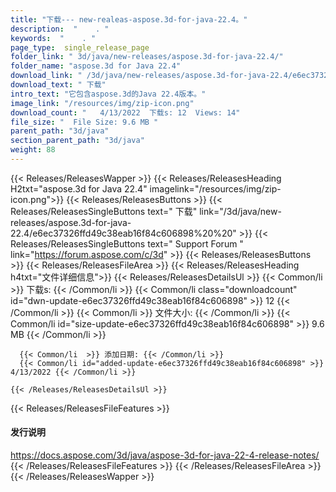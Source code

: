 ```yaml
---
title: "下载--- new-realeas-aspose.3d-for-java-22.4。" 
description:  "    . " 
keywords:  "    . " 
page_type:  single_release_page
folder_link: " 3d/java/new-releases/aspose.3d-for-java-22.4/"
folder_name: "aspose.3d for Java 22.4"
download_link: " /3d/java/new-releases/aspose.3d-for-java-22.4/e6ec37326ffd49c38eab16f84c606898"
download_text: " 下载"
intro_text: "它包含aspose.3d的Java 22.4版本。"
image_link: "/resources/img/zip-icon.png"
download_count: "   4/13/2022  下载s: 12  Views: 14"
file_size: "  File Size: 9.6 MB "
parent_path: "3d/java"
section_parent_path: "3d/java"
weight: 88
---
```


{{< Releases/ReleasesWapper >}}
  {{< Releases/ReleasesHeading H2txt="aspose.3d for Java 22.4" imagelink="/resources/img/zip-icon.png">}}
  {{< Releases/ReleasesButtons >}}
    {{< Releases/ReleasesSingleButtons text=" 下载" link="/3d/java/new-releases/aspose.3d-for-java-22.4/e6ec37326ffd49c38eab16f84c606898%20%20" >}}
    {{< Releases/ReleasesSingleButtons text=" Support Forum " link="https://forum.aspose.com/c/3d" >}}
  {{< Releases/ReleasesButtons >}}
  {{< Releases/ReleasesFileArea >}}
    {{< Releases/ReleasesHeading h4txt="文件详细信息">}}
    {{< Releases/ReleasesDetailsUl >}}
            {{< Common/li  >}} 下载s: {{< /Common/li >}} 
      {{< Common/li class="downloadcount" id="dwn-update-e6ec37326ffd49c38eab16f84c606898" >}} 12 {{< /Common/li >}} 
      {{< Common/li  >}} 文件大小: {{< /Common/li >}} 
      {{< Common/li id="size-update-e6ec37326ffd49c38eab16f84c606898" >}} 9.6 MB {{< /Common/li >}} 


      {{< Common/li  >}} 添加日期: {{< /Common/li >}} 
      {{< Common/li id="added-update-e6ec37326ffd49c38eab16f84c606898" >}} 4/13/2022 {{< /Common/li >}} 

    {{< /Releases/ReleasesDetailsUl >}}

  {{< Releases/ReleasesFileFeatures >}}
      <h4>发行说明</h4><div><a href="https://docs.aspose.com/3d/java/aspose-3d-for-java-22-4-release-notes/">https://docs.aspose.com/3d/java/aspose-3d-for-java-22-4-release-notes/</a></div>
  {{< /Releases/ReleasesFileFeatures >}}
 {{< /Releases/ReleasesFileArea >}}
{{< /Releases/ReleasesWapper >}}


